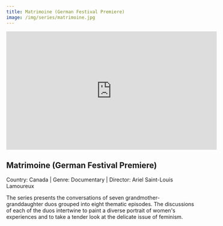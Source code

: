 ```yaml
---
title: Matrimoine (German Festival Premiere)
image: /img/series/matrimoine.jpg
---
```


<iframe width="560" height="315" src="https://player.vimeo.com/video/693697004/19d38fd198" frameborder="0" allow="accelerometer; autoplay; encrypted-media; gyroscope; picture-in-picture" allowfullscreen></iframe>

## Matrimoine (German Festival Premiere)

Country: Canada | Genre: Documentary | Director: Ariel Saint-Louis Lamoureux

The series presents the conversations of seven grandmother-granddaughter duos grouped into eight thematic episodes. The discussions of each of the duos intertwine to paint a diverse portrait of women's experiences and to take a tender look at the delicate issue of feminism.
